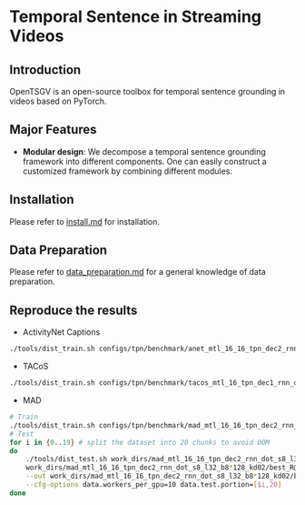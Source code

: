 # Temporal Sentence in Streaming Videos
## Introduction

OpenTSGV is an open-source toolbox for temporal sentence grounding in videos based on PyTorch.

## Major Features

- **Modular design**: We decompose a temporal sentence grounding framework into different components. One can easily construct a customized framework by combining different modules.

## Installation

Please refer to [install.md](docs/install.md) for installation.

## Data Preparation

Please refer to [data_preparation.md](docs/data_preparation.md) for a general knowledge of data preparation.

## Reproduce the results
- ActivityNet Captions
```bash
./tools/dist_train.sh configs/tpn/benchmark/anet_mtl_16_16_tpn_dec2_rnn_dot_s8_l64_b8*64_kd04.py 8 --validate --test-best
```
- TACoS
```bash
./tools/dist_train.sh configs/tpn/benchmark/tacos_mtl_16_tpn_dec1_rnn_dot_s8_l64_b8*64_kd02.py 8 --validate --test-best
```
- MAD
```bash
# Train
./tools/dist_train.sh configs/tpn/benchmark/mad_mtl_16_16_tpn_dec2_rnn_dot_s8_l32_b8*128_kd02.py 8 --validate
# Test
for i in {0..19} # split the dataset into 20 chunks to avoid OOM
do
    ./tools/dist_test.sh work_dirs/mad_mtl_16_16_tpn_dec2_rnn_dot_s8_l32_b8*128_kd02/mad_mtl_16_16_tpn_dec2_rnn_dot_s8_l32_b8*128_kd02.py \
    work_dirs/mad_mtl_16_16_tpn_dec2_rnn_dot_s8_l32_b8*128_kd02/best_R@1,IoU=0.3_epoch_13.pth 2 --eval R@N,IoU=M \
    --out work_dirs/mad_mtl_16_16_tpn_dec2_rnn_dot_s8_l32_b8*128_kd02/best_pred_${i}_20.pkl \
    --cfg-options data.workers_per_gpu=10 data.test.portion=[$i,20]
done
```